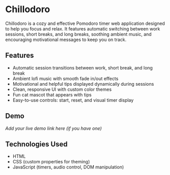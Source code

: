 # Chillodoro

Chillodoro is a cozy and effective Pomodoro timer web application designed to help you focus and relax. It features automatic switching between work sessions, short breaks, and long breaks, soothing ambient music, and encouraging motivational messages to keep you on track.

## Features

- Automatic session transitions between work, short break, and long break
- Ambient lofi music with smooth fade in/out effects
- Motivational and helpful tips displayed dynamically during sessions
- Clean, responsive UI with custom color themes
- Fun cat mascot that appears with tips
- Easy-to-use controls: start, reset, and visual timer display

## Demo

*Add your live demo link here (if you have one)*

## Technologies Used

- HTML
- CSS (custom properties for theming)
- JavaScript (timers, audio control, DOM manipulation)

